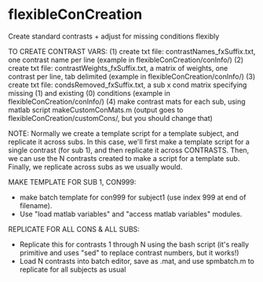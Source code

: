 # flexibleConCreation
Create standard contrasts + adjust for missing conditions flexibly

TO CREATE CONTRAST VARS:
(1) create txt file: contrastNames_fxSuffix.txt, one contrast name per line (example in flexibleConCreation/conInfo/)
(2) create txt file: contrastWeights_fxSuffix.txt, a matrix of weights, one contrast per line, tab delimited (example in flexibleConCreation/conInfo/)
(3) create txt file: condsRemoved_fxSuffix.txt, a sub x cond matrix specifying missing (1) and existing (0) conditions (example in flexibleConCreation/conInfo/)
(4) make contrast mats for each sub, using matlab script makeCustomConMats.m (output goes to flexibleConCreation/customCons/, but you should change that)

NOTE:
Normally we create a template script for a template subject, and replicate it across subs.
In this case, we'll first make a template script for a single contrast (for sub 1), and then replicate it across CONTRASTS.
Then, we can use the N contrasts created to make a script for a template sub.
Finally, we replicate across subs as we usually would.

MAKE TEMPLATE FOR SUB 1, CON999:
- make batch template for con999 for subject1 (use index 999 at end of filename). 
- Use "load matlab variables" and "access matlab variables" modules.

REPLICATE FOR ALL CONS & ALL SUBS:
- Replicate this for contrasts 1 through N using the bash script (it's really primitive and uses "sed" to replace contrast numbers, but it works!)
- Load N contrasts into batch editor, save as .mat, and use spmbatch.m to replicate for all subjects as usual